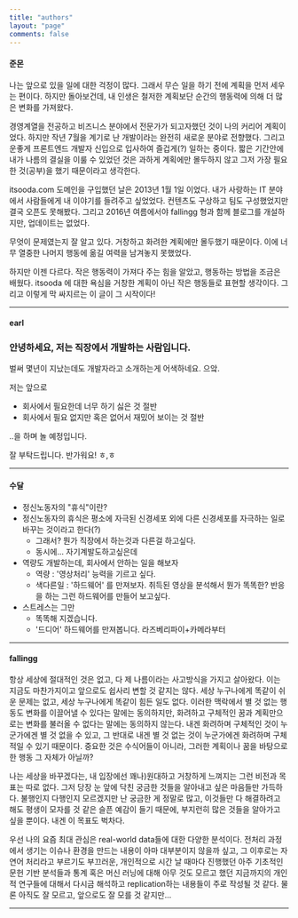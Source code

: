 ```yaml
---
title: "authors"
layout: "page"
comments: false
---
```


#### 준몬



나는 앞으로 있을 일에 대한 걱정이 많다. 그래서 무슨 일을 하기 전에 계획을 먼저 세우는 편이다. 하지만 돌아보건데, 내 인생은 철저한 계획보단 순간의 행동력에 의해 더 많은 변화를 가져왔다.

경영계열을 전공하고 비즈니스 분야에서 전문가가 되고자했던 것이 나의 커리어 계획이었다. 하지만 작년 7월을 계기로 난 개발이라는 완전히 새로운 분야로 전향했다. 그리고 운좋게 프론트엔드 개발자 신입으로 입사하여 즐겁게(?) 일하는 중이다. 짧은 기간안에 내가 나름의 결실을 이룰 수 있었던 것은 과하게 계획에만 몰두하지 않고 그저 가장 필요한 것(공부)을 했기 때문이라고 생각한다.

itsooda.com 도메인을 구입했던 날은 2013년 1월 1일 이었다. 내가 사랑하는 IT 분야에서 사람들에게 내 이야기를 들려주고 싶었었다. 컨텐츠도 구상하고 팀도 구성했었지만 결국 오픈도 못해봤다. 그리고 2016년 여름에서야 fallingg 형과 함께 블로그를 개설하지만, 업데이트는 없었다.

무엇이 문제였는지 잘 알고 있다. 거창하고 화려한 계획에만 몰두했기 때문이다. 이에 너무 열중한 나머지 행동에 옮길 여력을 남겨놓지 못했었다.

하지만 이젠 다르다. 작은 행동력이 가져다 주는 힘을 알았고, 행동하는 방법을 조금은 배웠다. itsooda 에 대한 욕심을 거창한 계획이 아닌 작은 행동들로 표현할 생각이다. 그리고 이렇게 막 싸지르는 이 글이 그 시작이다!



------



#### earl



### 안녕하세요, 저는 직장에서 개발하는 사람입니다.

벌써 몇년이 지났는데도 개발자라고 소개하는게 어색하네요. 으앜.

저는 앞으로

- 회사에서 필요한데 너무 하기 싫은 것 절반
- 회사에서 필요 없지만 혹은 없어서 재밌어 보이는 것 절반

..을 하며 놀 예정입니다. 

잘 부탁드립니다. 반가워요! ㅎ,ㅎ



------



#### 수달



- 정신노동자의 "휴식"이란?
- 정신노동자의 휴식은 평소에 자극된 신경세포 외에 다른 신경세포를 자극하는 일로 바꾸는 것이라고 한다(?)
  - 그래서? 뭔가 직장에서 하는것과 다른걸 하고싶다.
  - 동시에... 자기계발도하고싶은데
- 역량도 개발하는데, 회사에서 안하는 일을 해보자
  - 역량 : '영상처리' 능력을 기르고 싶다.
  - 색다른일 : '하드웨어' 를 만져보자. 취득된 영상을 분석해서 뭔가 똑똑한? 반응을 하는 그런 하드웨어를 만들어 보고싶다.
- 스트레스는 그만
  - 똑똑해 지겠습니다.
  - '드디어' 하드웨어를 만져봅니다. 라즈베리파이+카메라부터



------



#### fallingg

항상 세상에 절대적인 것은 없고, 다 제 나름이라는 사고방식을 가지고 살아왔다. 이는 지금도 마찬가지이고 앞으로도 쉽사리 변할 것 같지는 않다. 세상 누구나에게 똑같이 쉬운 문제는 없고, 세상 누구나에게 똑같이 힘든 일도 없다. 이러한 맥락에서 별 것 없는 행동도 변화를 이끌어낼 수 있다는 말에는 동의하지만, 화려하고 구체적인 꿈과 계획만으로는 변화를 불러올 수 없다는 말에는 동의하지 않는다. 내겐 화려하며 구체적인 것이 누군가에겐 별 것 없을 수 있고, 그 반대로 내겐 별 것 없는 것이 누군가에겐 화려하며 구체적일 수 있기 때문이다. 중요한 것은 수식어들이 아니라, 그러한 계획이나 꿈을 바탕으로 한 행동 그 자체가 아닐까?

나는 세상을 바꾸겠다는, 내 입장에선 꽤나)원대하고 거창하게 느껴지는 그런 비전과 목표는 따로 없다. 그저 당장 눈 앞에 닥친 궁금한 것들을 알아내고 싶은 마음들만 가득하다. 불행인지 다행인지 모르겠지만 난 궁금한 게 정말로 많고, 이것들만 다 해결하려고 해도 평생이 모자를 것 같은 슬픈 예감이 들기 때문에, 부지런히 많은 것들을 알아가고 싶을 뿐이다. 내겐 이 목표도 벅차다. 

우선 나의 요즘 최대 관심은 real-world data들에 대한 다양한 분석이다. 전처리 과정에서 생기는 이슈나 환경을 만드는 내용이 아마 대부분이지 않을까 싶고, 그 이후로는 자연어 처리라고 부르기도 부끄러운, 개인적으로 시간 날 때마다 진행했던 아주 기초적인 문헌 기반 분석들과 통계 혹은 머신 러닝에 대해 아무 것도 모르고 했던 지금까지의 개인적 연구들에 대해서 다시금 해석하고 replication하는 내용들이 주로 작성될 것 같다. 물론 아직도 잘 모르고, 앞으로도 잘 모를 것 같지만...



------

